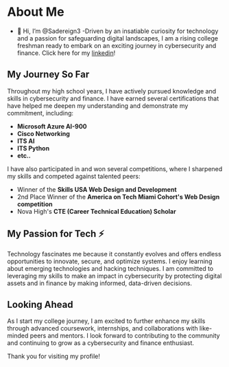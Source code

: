 
<!---
Sadereign3/Sadereign3 is a ✨ special ✨ repository because its `README.md` (this file) appears on your GitHub profile.
You can click the Preview link to take a look at your changes.
--->
# About Me
- 👋 Hi, I’m @Sadereign3
-Driven by an insatiable curiosity for technology and a passion for safeguarding digital landscapes, I am a rising college freshman ready to embark on an exciting journey in cybersecurity and finance.
Click here for my [linkedin](http://https://www.linkedin.com/in/sade-watson-626563242/ "linkedin")!

## My Journey So Far

Throughout my high school years, I have actively pursued knowledge and skills in cybersecurity and finance. I have earned several certifications that have helped me deepen my understanding and demonstrate my commitment, including:

- **Microsoft Azure AI-900**
- **Cisco Networking**
- **ITS AI**
- **ITS Python**
- **etc..**

I have also participated in and won several competitions, where I sharpened my skills and competed against talented peers:

- Winner of the **Skills USA Web Design and Development**
- 2nd Place Winner of the **America on Tech Miami Cohort's Web Design competition**
- Nova High's **CTE (Career Technical Education) Scholar**


## My Passion for Tech ⚡

Technology fascinates me because it constantly evolves and offers endless opportunities to innovate, secure, and optimize systems. I enjoy learning about emerging technologies and hacking techniques. I am committed to leveraging my skills to make an impact in cybersecurity by protecting digital assets and in finance by making informed, data-driven decisions.

## Looking Ahead

As I start my college journey, I am excited to further enhance my skills through advanced coursework, internships, and collaborations with like-minded peers and mentors. I look forward to contributing to the community and continuing to grow as a cybersecurity and finance enthusiast.

Thank you for visiting my profile!

``` ⬤
